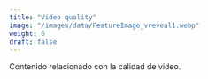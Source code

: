 ```yaml
---
title: "Video quality"
image: "/images/data/FeatureImage_vreveal1.webp"
weight: 6
draft: false
---
```


Contenido relacionado con la calidad de video.
